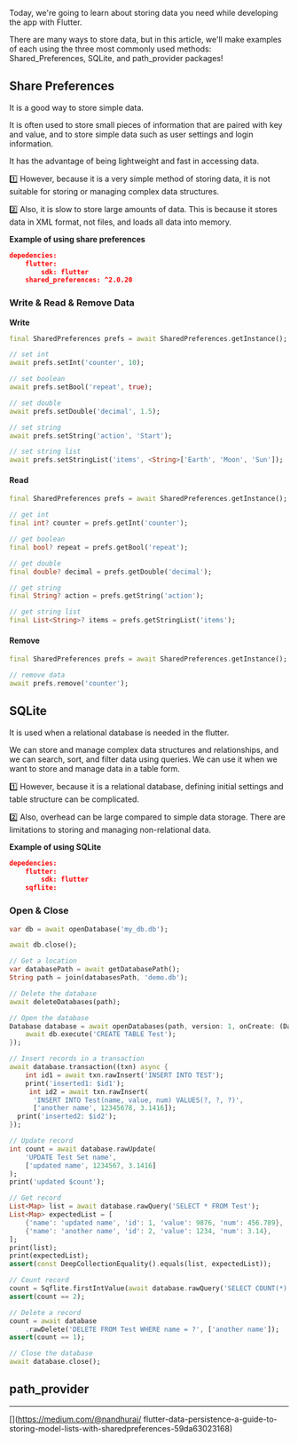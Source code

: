 Today, we're going to learn about storing data you need while developing the app with Flutter. 

There are many ways to store data, but in this article, we'll make examples of each using the three most commonly used methods: Shared_Preferences, SQLite, and path_provider packages!

## Share Preferences
It is a good way to store simple data. 

It is often used to store small pieces of information that are paired with key and value, and to store simple data such as user settings and login information. 

It has the advantage of being lightweight and fast in accessing data.

1️⃣ However, because it is a very simple method of storing data, it is not suitable for storing or managing complex data structures.

2️⃣ Also, it is slow to store large amounts of data. This is because it stores data in XML format, not files, and loads all data into memory.

[](https://pub.dev/packages/shared_preferences)

**Example of using share preferences**

```json
depedencies:
	flutter:
		sdk: flutter
	shared_preferences: ^2.0.20
```

### Write & Read & Remove Data

**Write**
```dart
final SharedPreferences prefs = await SharedPreferences.getInstance();

// set int
await prefs.setInt('counter', 10);

// set boolean
await prefs.setBool('repeat', true);

// set double
await prefs.setDouble('decimal', 1.5);

// set string
await prefs.setString('action', 'Start');

// set string list
await prefs.setStringList('items', <String>['Earth', 'Moon', 'Sun']);
```

#### Read
```dart
final SharedPreferences prefs = await SharedPreferences.getInstance();

// get int
final int? counter = prefs.getInt('counter');

// get boolean
final bool? repeat = prefs.getBool('repeat');

// get double
final double? decimal = prefs.getDouble('decimal');

// get string
final String? action = prefs.getString('action');

// get string list
final List<String>? items = prefs.getStringList('items');
```

#### Remove
```dart
final SharedPreferences prefs = await SharedPreferences.getInstance();

// remove data
await prefs.remove('counter');
```

## SQLite
It is used when a relational database is needed in the flutter.

We can store and manage complex data structures and relationships, and we can search, sort, and filter data using queries. We can use it when we want to store and manage data in a table form.

1️⃣ However, because it is a relational database, defining initial settings and table structure can be complicated.

2️⃣ Also, overhead can be large compared to simple data storage. There are limitations to storing and managing non-relational data.

[](https://pub.dev/packages/sqflite)

**Example of using SQLite**

```json
depedencies:
	flutter:
		sdk: flutter
	sqflite: 
```

### Open & Close

```dart
var db = await openDatabase('my_db.db');

await db.close();
```

```dart
// Get a location
var databasePath = await getDatabasePath();
String path = join(databasesPath, 'demo.db');

// Delete the database
await deleteDatabases(path);

// Open the database
Database database = await openDatabases(path, version: 1, onCreate: (Database db, int version) async {
	await db.execute('CREATE TABLE Test');
});

// Insert records in a transaction
await database.transaction((txn) async {
	int id1 = await txn.rawInsert('INSERT INTO TEST');
	print('inserted1: $id1');
	 int id2 = await txn.rawInsert(
      'INSERT INTO Test(name, value, num) VALUES(?, ?, ?)',
      ['another name', 12345678, 3.1416]);
  print('inserted2: $id2');
});

// Update record
int count = await database.rawUpdate(
	'UPDATE Test Set name',
	['updated name', 1234567, 3.1416]
);
print('updated $count');

// Get record
List<Map> list = await database.rawQuery('SELECT * FROM Test');
List<Map> expectedList = [
	{'name': 'updated name', 'id': 1, 'value': 9876, 'num': 456.789},
	{'name': 'another name', 'id': 2, 'value': 1234, 'num': 3.14},
];
print(list);
print(expectedList);
assert(const DeepCollectionEquality().equals(list, expectedList));

// Count record
count = Sqflite.firstIntValue(await database.rawQuery('SELECT COUNT(*) FROM Test'));
assert(count == 2);

// Delete a record
count = await database
    .rawDelete('DELETE FROM Test WHERE name = ?', ['another name']);
assert(count == 1);

// Close the database
await database.close();
```

## path_provider


---
[](https://toyou101.tistory.com/9)

[](https://medium.com/@nandhuraj/
flutter-data-persistence-a-guide-to-storing-model-lists-with-sharedpreferences-59da63023168)

[](https://pub.dev/packages/shared_preferences)